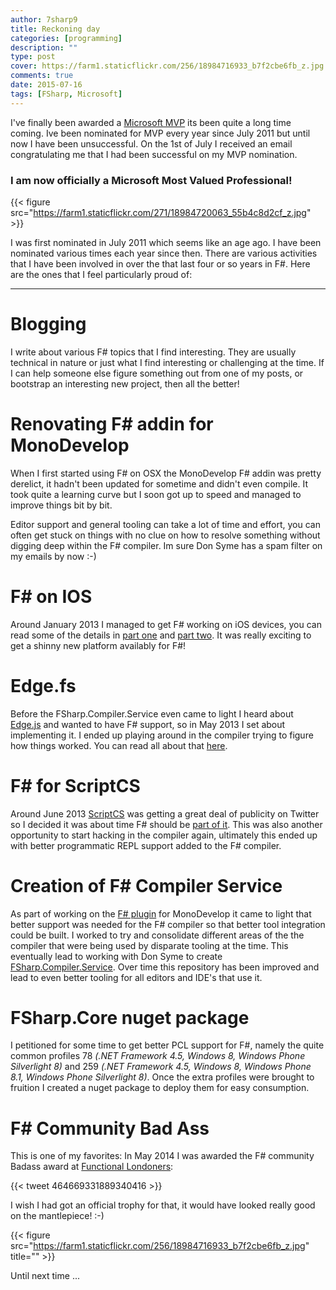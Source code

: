 ```yaml
---
author: 7sharp9
title: Reckoning day
categories: [programming]
description: ""
type: post
cover: https://farm1.staticflickr.com/256/18984716933_b7f2cbe6fb_z.jpg
comments: true
date: 2015-07-16
tags: [FSharp, Microsoft]
--- 
```

I've finally been awarded a [Microsoft MVP][1] its been quite a long time coming.  Ive been nominated for MVP every year since July 2011 but until now I have been unsuccessful.  On the 1st of July I received an email congratulating me that I had been successful on my MVP nomination.  
<!--more-->  

### I am now officially a Microsoft Most Valued Professional!
{{< figure src="https://farm1.staticflickr.com/271/18984720063_55b4c8d2cf_z.jpg" >}}  

I was first nominated in July 2011 which seems like an age ago.  I have been 
nominated various times each year since then.  There are various activities that 
I have been involved in over the that last four or so years in F#.  Here are the 
ones that I feel particularly proud of:  
* * *
# Blogging

I write about various F# topics that I find interesting.  They are usually technical 
in nature or just what I find interesting or challenging at the time.  If I can 
help someone else figure something out from one of my posts, or bootstrap an 
interesting new project, then all the better!

# Renovating F# addin for MonoDevelop

When I first started using F# on OSX the MonoDevelop F# addin was pretty derelict, 
it hadn't been updated for sometime and didn't even compile.  It took quite a 
learning curve but I soon got up to speed and managed to improve things bit by bit.  

Editor support and general tooling can take a lot of time and effort, you can often 
get stuck on things with no clue on how to resolve something without digging deep 
within the F# compiler.  Im sure Don Syme has a spam filter on my emails by now :-)

# F# on IOS
Around January 2013 I managed to get F# working on iOS devices, you can read some 
of the details in [part one][2] and [part two][3].  It was really exciting to get 
a shinny new platform availably for F#!  

# Edge.fs
Before the FSharp.Compiler.Service even came to light I heard about [Edge.js][10] and 
wanted to have F# support, so in May 2013 I set about implementing it.  I 
ended up playing around in the compiler trying to figure how things worked.  You 
can read all about that [here][4].

# F# for ScriptCS
Around June 2013 [ScriptCS][9] was getting a great deal of publicity on Twitter so I 
decided it was about time F# should be [part of it][5].  This was also another 
opportunity to start hacking in the compiler again, ultimately this ended up with 
better programmatic REPL support added to the F# compiler.  

# Creation of F# Compiler Service

As part of working on the [F# plugin][8] for MonoDevelop it came to light that better 
support was needed for the F# compiler so that better tool integration could be 
built.  I worked to try and consolidate different areas of the the compiler that 
were being used by disparate tooling at the time.  This eventually lead to working 
with Don Syme to create [FSharp.Compiler.Service][7].  Over time this repository has 
been improved and lead to even better tooling for all editors and IDE's that use it.    

# FSharp.Core nuget package

I petitioned for some time to get better PCL support for F#, namely the quite 
common profiles 78 *(.NET Framework 4.5, Windows 8, Windows Phone Silverlight 8)* 
and 259 *(.NET Framework 4.5, Windows 8, Windows Phone 8.1, Windows Phone Silverlight 8)*.   Once 
the extra profiles were brought to fruition I created a nuget package to deploy 
them for easy consumption.   

# F# Community Bad Ass
This is one of my favorites:  In May 2014 I was awarded the F# community Badass 
award at [Functional Londoners][6]:
 
{{< tweet 464669331889340416 >}}

I wish I had got an official trophy for that, it would have looked really good on 
the mantlepiece!  :-)   



{{< figure src="https://farm1.staticflickr.com/256/18984716933_b7f2cbe6fb_z.jpg" title="" >}}  

Until next time ...

[1]: https://mvp.microsoft.com/en-us/default.aspx
[2]: http://7sharpnine.com/posts/monotouch-and-fsharp-part-i/
[3]: http://7sharpnine.com/posts/monotouch-and-fsharp-part-ii/
[4]: http://7sharpnine.com/posts/i-node-something/
[5]: http://7sharpnine.com/posts/can-i-have-some-fsharp-with-that/
[6]: http://www.meetup.com/FSharpLondon/
[7]: http://fsharp.github.io/FSharp.Compiler.Service/
[8]: https://github.com/fsharp/xamarin-monodevelop-fsharp-addin
[9]: http://scriptcs.net
[10]: http://tjanczuk.github.io/edge/#/

